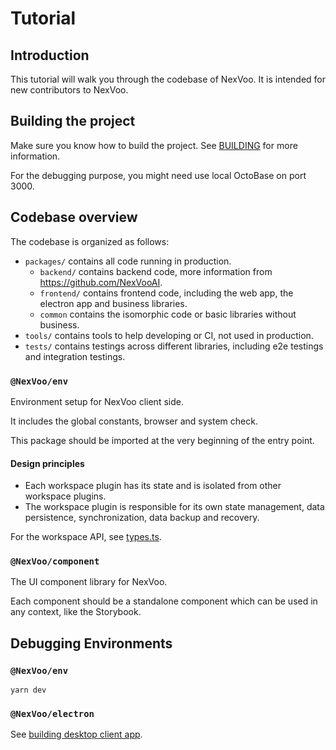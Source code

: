 # Tutorial

## Introduction

This tutorial will walk you through the codebase of NexVoo. It is intended for new contributors to NexVoo.

## Building the project

Make sure you know how to build the project. See [BUILDING](../BUILDING.md) for more information.

For the debugging purpose, you might need use local OctoBase on port 3000.

## Codebase overview

The codebase is organized as follows:

- `packages/` contains all code running in production.
  - `backend/` contains backend code, more information from <https://github.com/NexVooAI>.
  - `frontend/` contains frontend code, including the web app, the electron app and business libraries.
  - `common` contains the isomorphic code or basic libraries without business.
- `tools/` contains tools to help developing or CI, not used in production.
- `tests/` contains testings across different libraries, including e2e testings and integration testings.

### `@NexVoo/env`

Environment setup for NexVoo client side.

It includes the global constants, browser and system check.

This package should be imported at the very beginning of the entry point.

#### Design principles

- Each workspace plugin has its state and is isolated from other workspace plugins.
- The workspace plugin is responsible for its own state management, data persistence, synchronization, data backup and recovery.

For the workspace API, see [types.ts](../../packages/frontend/workspace/src/type.ts).

### `@NexVoo/component`

The UI component library for NexVoo.

Each component should be a standalone component which can be used in any context, like the Storybook.

## Debugging Environments

### `@NexVoo/env`

```shell
yarn dev
```

### `@NexVoo/electron`

See [building desktop client app](../building-desktop-client-app.md).
